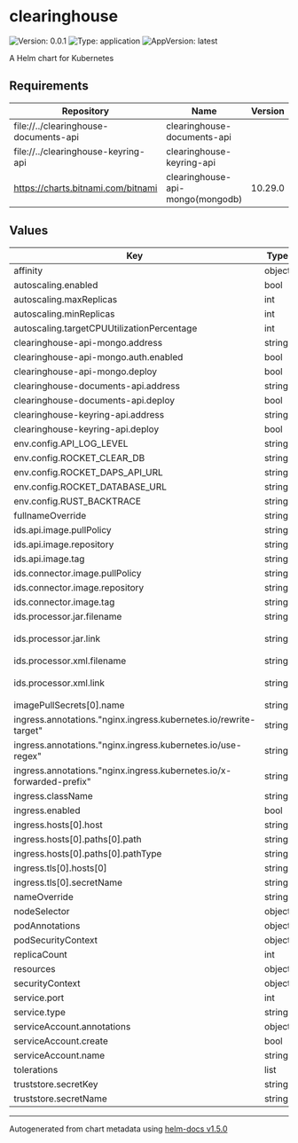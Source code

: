 # clearinghouse

![Version: 0.0.1](https://img.shields.io/badge/Version-0.0.1-informational?style=flat-square) ![Type: application](https://img.shields.io/badge/Type-application-informational?style=flat-square) ![AppVersion: latest](https://img.shields.io/badge/AppVersion-latest-informational?style=flat-square)

A Helm chart for Kubernetes

## Requirements

| Repository | Name | Version |
|------------|------|---------|
| file://../clearinghouse-documents-api | clearinghouse-documents-api |  |
| file://../clearinghouse-keyring-api | clearinghouse-keyring-api |  |
| https://charts.bitnami.com/bitnami | clearinghouse-api-mongo(mongodb) | 10.29.0 |

## Values

| Key | Type | Default | Description |
|-----|------|---------|-------------|
| affinity | object | `{}` |  |
| autoscaling.enabled | bool | `false` |  |
| autoscaling.maxReplicas | int | `100` |  |
| autoscaling.minReplicas | int | `1` |  |
| autoscaling.targetCPUUtilizationPercentage | int | `80` |  |
| clearinghouse-api-mongo.address | string | `""` |  |
| clearinghouse-api-mongo.auth.enabled | bool | `false` |  |
| clearinghouse-api-mongo.deploy | bool | `true` |  |
| clearinghouse-documents-api.address | string | `"documents:8002"` |  |
| clearinghouse-documents-api.deploy | bool | `true` |  |
| clearinghouse-keyring-api.address | string | `"keyring:8002"` |  |
| clearinghouse-keyring-api.deploy | bool | `true` |  |
| env.config.API_LOG_LEVEL | string | `"Debug"` |  |
| env.config.ROCKET_CLEAR_DB | string | `"true"` |  |
| env.config.ROCKET_DAPS_API_URL | string | `"https://catenaxdev001akssrv.germanywestcentral.cloudapp.azure.com/daps"` |  |
| env.config.ROCKET_DATABASE_URL | string | `"mongodb://{{ .Release.Name }}-clearinghouse-api-mongo:27017"` |  |
| env.config.RUST_BACKTRACE | string | `"1"` |  |
| fullnameOverride | string | `""` |  |
| ids.api.image.pullPolicy | string | `"Always"` |  |
| ids.api.image.repository | string | `"catenaxdev001acr.azurecr.io/ids-clearing-house-api"` |  |
| ids.api.image.tag | string | `"latest"` |  |
| ids.connector.image.pullPolicy | string | `"Always"` |  |
| ids.connector.image.repository | string | `"fraunhoferaisec/trusted-connector-core"` |  |
| ids.connector.image.tag | string | `"latest"` |  |
| ids.processor.jar.filename | string | `"clearing-house-processors-1.1-SNAPSHOT.jar"` |  |
| ids.processor.jar.link | string | `"https://github.com/Fraunhofer-AISEC/ids-clearing-house-service/releases/download/v0.7.0/clearing-house-processors-1.1-SNAPSHOT.jar"` |  |
| ids.processor.xml.filename | string | `"clearing-house-routes.xml"` |  |
| ids.processor.xml.link | string | `"https://github.com/Fraunhofer-AISEC/ids-clearing-house-service/raw/v0.7.0/clearing-house-processors/src/routes/clearing-house-routes.xml"` |  |
| imagePullSecrets[0].name | string | `"regcred"` |  |
| ingress.annotations."nginx.ingress.kubernetes.io/rewrite-target" | string | `"/$2"` |  |
| ingress.annotations."nginx.ingress.kubernetes.io/use-regex" | string | `"true"` |  |
| ingress.annotations."nginx.ingress.kubernetes.io/x-forwarded-prefix" | string | `"/{{ .Release.Namespace }}/{{ .Release.Name }}"` |  |
| ingress.className | string | `""` |  |
| ingress.enabled | bool | `true` |  |
| ingress.hosts[0].host | string | `"catenaxdev001akssrv.germanywestcentral.cloudapp.azure.com"` |  |
| ingress.hosts[0].paths[0].path | string | `"/{{ .Release.Namespace }}/{{ .Release.Name }}(/|$)(.*)"` |  |
| ingress.hosts[0].paths[0].pathType | string | `"ImplementationSpecific"` |  |
| ingress.tls[0].hosts[0] | string | `"catenaxdev001akssrv.germanywestcentral.cloudapp.azure.com"` |  |
| ingress.tls[0].secretName | string | `"daps-omejdn-server-tls"` |  |
| nameOverride | string | `""` |  |
| nodeSelector | object | `{}` |  |
| podAnnotations | object | `{}` |  |
| podSecurityContext | object | `{}` |  |
| replicaCount | int | `1` |  |
| resources | object | `{}` |  |
| securityContext | object | `{}` |  |
| service.port | int | `80` |  |
| service.type | string | `"ClusterIP"` |  |
| serviceAccount.annotations | object | `{}` |  |
| serviceAccount.create | bool | `false` |  |
| serviceAccount.name | string | `""` |  |
| tolerations | list | `[]` |  |
| truststore.secretKey | string | `"truststore.p12"` |  |
| truststore.secretName | string | `"le-prod-truststore"` |  |

----------------------------------------------
Autogenerated from chart metadata using [helm-docs v1.5.0](https://github.com/norwoodj/helm-docs/releases/v1.5.0)
